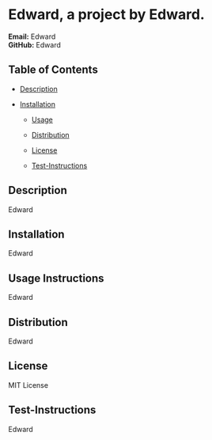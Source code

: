 
  # Edward, a project by Edward.

  **Email:** Edward  
  **GitHub:** Edward

  ## Table of Contents  
  * [Description](#description)  
  
  * [Installation](#installation)  
    
  
    * [Usage](#usage)  
        
  
    * [Distribution](#distribution)  
        
  
    * [License](#license)  
        
  
    * [Test-Instructions](#test-instructions)  
      

  ## Description
  Edward  

  
  ## Installation 
  Edward
      

  
  ## Usage Instructions  
  Edward
      

  
  ## Distribution  
  Edward
      

  
  ## License  
  MIT License
      

  
  ## Test-Instructions  
  Edward
      
  
